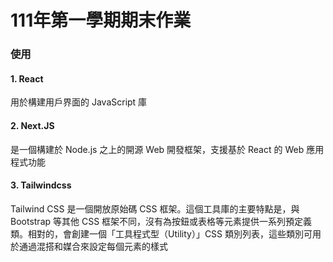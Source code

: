 # 111年第一學期期末作業

### 使用

#### 1. React
用於構建用戶界面的 JavaScript 庫
#### 2. Next.JS
是一個構建於 Node.js 之上的開源 Web 開發框架，支援基於 React 的 Web 應用程式功能
#### 3. Tailwindcss 
Tailwind CSS 是一個開放原始碼 CSS 框架。這個工具庫的主要特點是，與 Bootstrap 等其他 CSS 框架不同，沒有為按鈕或表格等元素提供一系列預定義類。相對的，會創建一個「工具程式型（Utility）」CSS 類別列表，這些類別可用於通過混搭和媒合來設定每個元素的樣式